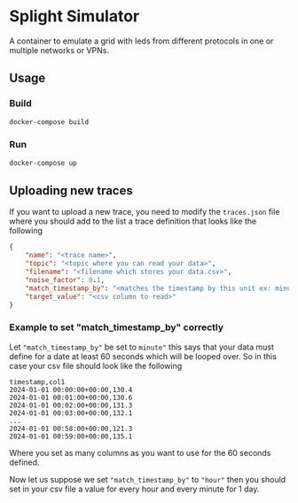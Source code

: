 # Splight Simulator

A container to emulate a grid with Ieds from different protocols in one or multiple networks or VPNs.

## Usage

### Build

```bash
docker-compose build
```

### Run

```bash
docker-compose up
```

## Uploading new traces

If you want to upload a new trace, you need to modify the `traces.json` file where you should add to the list a trace definition that looks like the following
```json
{
    "name": "<trace name>",
    "topic": "<topic where you can read your data>",
    "filename": "<filename which stores your data.csv>",
    "noise_factor": 0.1,
    "match_timestamp_by": "<matches the timestamp by this unit ex: minute>",
    "target_value": "<csv column to read>"
}
```

### Example to set "match_timestamp_by" correctly

Let `"match_timestamp_by"` be set to `minute"` this says that your data must define for a date at least 60 seconds which will be looped over. So in this case your csv file should look like the following
```csv
timestamp,col1
2024-01-01 00:00:00+00:00,130.4
2024-01-01 00:01:00+00:00,130.6
2024-01-01 00:02:00+00:00,131.3
2024-01-01 00:03:00+00:00,132.1
...
2024-01-01 00:58:00+00:00,121.3
2024-01-01 00:59:00+00:00,135.1
```
Where you set as many columns as you want to use for the 60 seconds defined.

Now let us suppose we set `"match_timestamp_by"` to `"hour"` then you should set in your csv file a value for every hour and every minute for 1 day.